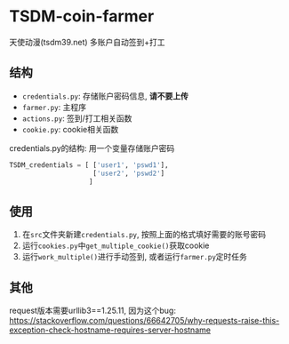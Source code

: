 # TSDM-coin-farmer

天使动漫(tsdm39.net) 多账户自动签到+打工


## 结构
- `credentials.py`: 存储账户密码信息, **请不要上传**
- `farmer.py`: 主程序
- `actions.py`: 签到/打工相关函数
- `cookie.py`: cookie相关函数

credentials.py的结构: 用一个变量存储账户密码
```python
TSDM_credentials = [ ['user1', 'pswd1'],
                     ['user2', 'pswd2']
                    ]
```


## 使用

1. 在`src`文件夹新建`credentials.py`, 按照上面的格式填好需要的账号密码
2. 运行`cookies.py`中`get_multiple_cookie()`获取cookie
3. 运行`work_multiple()`进行手动签到, 或者运行`farmer.py`定时任务



## 其他
request版本需要urllib3==1.25.11, 因为这个bug: https://stackoverflow.com/questions/66642705/why-requests-raise-this-exception-check-hostname-requires-server-hostname


